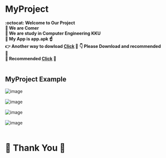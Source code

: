 # MyProject
**:octocat: Welcome to Our Project**<br/>
**:raising_hand: We are Comer**<br/>
**:school: We are study in Computer Engineering KKU**<br/>
**:calling: My App is app.apk :point_up:**<br/>
**:point_right: Another way to dowload [Click](https://drive.google.com/file/d/1EJGkjLqbQGzbtgNkVzbhoY7tsBUTBJ_r/view?usp=sharing) :link:**
**:point_down: Please Download and recommended :raised_hands:** <br/>
**:pencil: Recommended [Click]() :link:**<br/> <br/>


## MyProject Example
![image](https://drive.google.com/uc?export=view&id=13ahHdukPAQXbOdPXeQYVx6UYZyrrAYQP)<br/><br/>
![image](https://drive.google.com/uc?export=view&id=1BJeIaSvNzk_en4bABUXK24HDNwkOu0TI)<br/><br/>
![image](https://drive.google.com/uc?export=view&id=19THOH4-C4-k3p2oRBKKtCjgh0Ina9VrK)<br/><br/>
![image](https://drive.google.com/uc?export=view&id=19stbNMdzj2ZvdIXOYdXyaKbSDTlVcB2N)<br/><br/>

# :wave: Thank You :wave:
